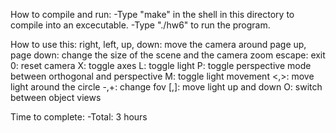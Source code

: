 How to compile and run:
-Type "make" in the shell in this directory to compile into an excecutable.
-Type "./hw6" to run the program.

How to use this:
right, left, up, down: move the camera around
page up, page down: change the size of the scene and the camera zoom
escape: exit
0: reset camera
X: toggle axes
L: toggle light
P: toggle perspective mode between orthogonal and perspective
M: toggle light movement
<,>: move light around the circle
-,+: change fov
[,]: move light up and down
O: switch between object views


Time to complete:
-Total: 3 hours
